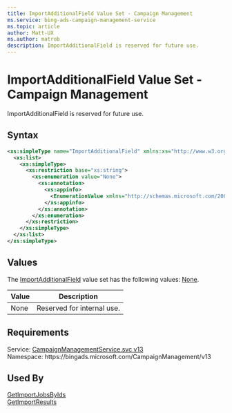 ```yaml
---
title: ImportAdditionalField Value Set - Campaign Management
ms.service: bing-ads-campaign-management-service
ms.topic: article
author: Matt-UX
ms.author: matrob
description: ImportAdditionalField is reserved for future use.
---
```

# ImportAdditionalField Value Set - Campaign Management
ImportAdditionalField is reserved for future use.

## Syntax
```xml
<xs:simpleType name="ImportAdditionalField" xmlns:xs="http://www.w3.org/2001/XMLSchema">
  <xs:list>
    <xs:simpleType>
      <xs:restriction base="xs:string">
        <xs:enumeration value="None">
          <xs:annotation>
            <xs:appinfo>
              <EnumerationValue xmlns="http://schemas.microsoft.com/2003/10/Serialization/">0</EnumerationValue>
            </xs:appinfo>
          </xs:annotation>
        </xs:enumeration>
      </xs:restriction>
    </xs:simpleType>
  </xs:list>
</xs:simpleType>
```

## <a name="values"></a>Values

The [ImportAdditionalField](importadditionalfield.md) value set has the following values: [None](#none).

|Value|Description|
|-----------|---------------|
|<a name="none"></a>None|Reserved for internal use.|

## Requirements
Service: [CampaignManagementService.svc v13](https://campaign.api.bingads.microsoft.com/Api/Advertiser/CampaignManagement/v13/CampaignManagementService.svc)  
Namespace: https\://bingads.microsoft.com/CampaignManagement/v13  

## Used By
[GetImportJobsByIds](getimportjobsbyids.md)  
[GetImportResults](getimportresults.md)  
